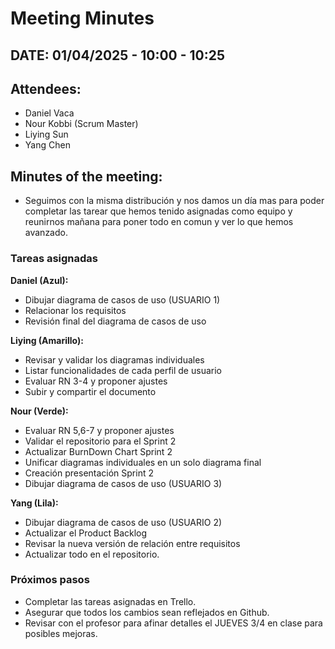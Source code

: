 # Meeting Minutes

## DATE: 01/04/2025 - 10:00 - 10:25

## Attendees:
- Daniel Vaca  
- Nour Kobbi (Scrum Master)  
- Liying Sun  
- Yang Chen  

## Minutes of the meeting:

- Seguimos con la misma distribución y nos damos un día mas para poder completar las tarear que hemos tenido asignadas como equipo y reunirnos mañana para poner todo en comun y ver lo que hemos avanzado.

### Tareas asignadas
  
  **Daniel (Azul):**
  - Dibujar diagrama de casos de uso (USUARIO 1)
  - Relacionar los requisitos
  - Revisión final del diagrama de casos de uso
  
  **Liying (Amarillo):**
  - Revisar y validar los diagramas individuales
  - Listar funcionalidades de cada perfil de usuario
  - Evaluar RN 3-4 y proponer ajustes
  - Subir y compartir el documento
  
  **Nour (Verde):**
  - Evaluar RN 5,6-7 y proponer ajustes
  - Validar el repositorio para el Sprint 2
  - Actualizar BurnDown Chart Sprint 2
  - Unificar diagramas individuales en un solo diagrama final
  - Creación presentación Sprint 2
  - Dibujar diagrama de casos de uso (USUARIO 3)
  
  **Yang (Lila):**
  - Dibujar diagrama de casos de uso (USUARIO 2)
  - Actualizar el Product Backlog
  - Revisar la nueva versión de relación entre requisitos
  - Actualizar todo en el repositorio.

### Próximos pasos
- Completar las tareas asignadas en Trello.
- Asegurar que todos los cambios sean reflejados en Github.
- Revisar con el profesor para afinar detalles el JUEVES 3/4 en clase para posibles mejoras.

